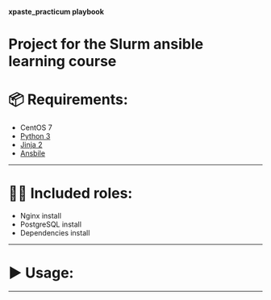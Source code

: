 **xpaste_practicum playbook**

# Project for the Slurm ansible learning course

# 📦 Requirements:
- CentOS 7
- <a href="https://www.python.org/downloads/">Python 3</a>
- <a href="https://pypi.org/project/Jinja2/">Jinja 2</a>
- <a href="https://docs.ansible.com/ansible/latest/installation_guide/intro_installation.html">Ansbile</a>
___________________________________________________________________________

# 🧑‍🏭 Included roles:
 - Nginx install
 - PostgreSQL install 
 - Dependencies install
___________________________________________________________________________

# ▶️ Usage:



___________________________________________________________________________


